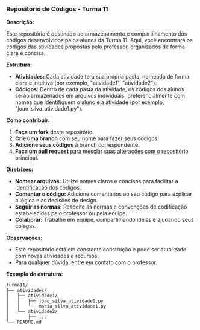 
### **Repositório de Códigos - Turma 11**

**Descrição:**

Este repositório é destinado ao armazenamento e compartilhamento dos códigos desenvolvidos pelos alunos da Turma 11. Aqui, você encontrará os códigos das atividades propostas pelo professor, organizados de forma clara e concisa.

**Estrutura:**

* **Atividades:** Cada atividade terá sua própria pasta, nomeada de forma clara e intuitiva (por exemplo, "atividade1", "atividade2").
* **Códigos:** Dentro de cada pasta da atividade, os códigos dos alunos serão armazenados em arquivos individuais, preferencialmente com nomes que identifiquem o aluno e a atividade (por exemplo, "joao_silva_atividade1.py").

**Como contribuir:**

1. **Faça um fork** deste repositório.
2. **Crie uma branch** com seu nome para fazer seus codigos.
3. **Adicione seus códigos** à branch correspondente.
4. **Faça um pull request** para mesclar suas alterações com o repositório principal.

**Diretrizes:**

* **Nomear arquivos:** Utilize nomes claros e concisos para facilitar a identificação dos códigos.
* **Comentar o código:** Adicione comentários ao seu código para explicar a lógica e as decisões de design.
* **Seguir as normas:** Respeite as normas e convenções de codificação estabelecidas pelo professor ou pela equipe.
* **Colaborar:** Trabalhe em equipe, compartilhando ideias e ajudando seus colegas.

**Observações:**

* Este repositório está em constante construção e pode ser atualizado com novas atividades e recursos.
* Para qualquer dúvida, entre em contato com o professor.

**Exemplo de estrutura:**

```
turma11/
├── atividades/
│   ├── atividade1/
│   │   ├── joao_silva_atividade1.py
│   │   └── maria_silva_atividade1.py
│   └── atividade2/
│       ├── ...
└── README.md
```


